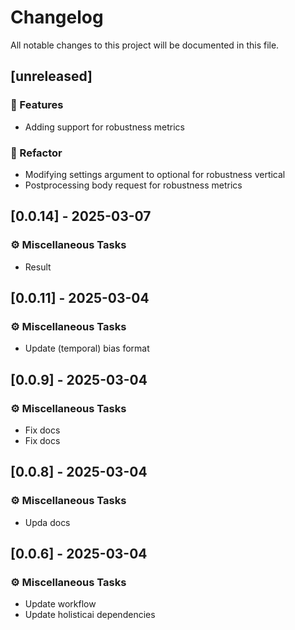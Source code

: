 # Changelog

All notable changes to this project will be documented in this file.

## [unreleased]

### 🚀 Features

- Adding support for robustness metrics

### 🚜 Refactor

- Modifying settings argument to optional for robustness vertical
- Postprocessing body request for robustness metrics

## [0.0.14] - 2025-03-07

### ⚙️ Miscellaneous Tasks

- Result

## [0.0.11] - 2025-03-04

### ⚙️ Miscellaneous Tasks

- Update (temporal) bias format

## [0.0.9] - 2025-03-04

### ⚙️ Miscellaneous Tasks

- Fix docs
- Fix docs

## [0.0.8] - 2025-03-04

### ⚙️ Miscellaneous Tasks

- Upda docs

## [0.0.6] - 2025-03-04

### ⚙️ Miscellaneous Tasks

- Update workflow
- Update holisticai dependencies

<!-- generated by git-cliff -->
